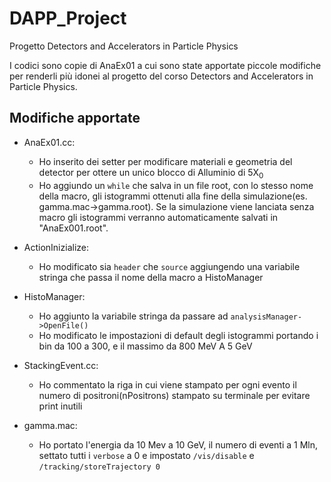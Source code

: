# DAPP_Project
Progetto Detectors and Accelerators in Particle Physics

I codici sono copie di AnaEx01 a cui sono state apportate piccole modifiche per renderli più idonei al progetto del corso Detectors and Accelerators in Particle Physics.

## Modifiche apportate

- AnaEx01.cc:
  * Ho inserito dei setter per modificare materiali e geometria del detector per ottere un unico blocco di Alluminio di 5X<sub>0</sub>
  * Ho aggiundo un `while` che salva in un file root, con lo stesso nome della macro, gli istogrammi ottenuti alla fine della simulazione(es. gamma.mac->gamma.root). Se la simulazione viene lanciata senza macro gli istogrammi verranno automaticamente salvati in "AnaEx001.root".
  
- ActionInizialize:
  * Ho modificato sia `header` che `source` aggiungendo una variabile stringa che passa il nome della macro a HistoManager

- HistoManager:
  * Ho aggiunto la variabile stringa da passare ad `analysisManager->OpenFile()`
  * Ho modificato le impostazioni di default degli istogrammi portando i bin da 100 a 300, e il massimo da 800 MeV A 5 GeV

- StackingEvent.cc:
  * Ho commentato la riga in cui viene stampato per ogni evento il numero di positroni(nPositrons) stampato su terminale per evitare print inutili
 
- gamma.mac:
  * Ho portato l'energia da 10 Mev a 10 GeV, il numero di eventi a 1 Mln, settato tutti i `verbose` a 0 e impostato `/vis/disable` e `/tracking/storeTrajectory 0`
